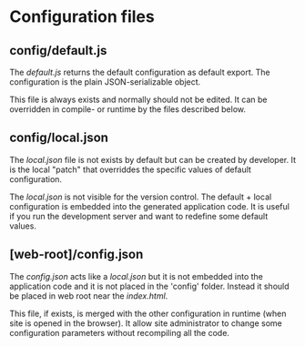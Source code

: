 # Configuration files

## config/default.js

The _default.js_ returns the default configuration as default export. The
configuration is the plain JSON-serializable object.

This file is always exists and normally should not be edited. It can be
overridden in compile- or runtime by the files described below.

## config/local.json

The _local.json_ file is not exists by default but can be created by developer.
It is the local "patch" that overriddes the specific values of default
configuration.

The _local.json_ is not visible for the version control. The default + local
configuration is embedded into the generated application code. It is useful if
you run the development server and want to redefine some default values.

## [web-root]/config.json

The _config.json_ acts like a _local.json_ but it is not embedded into the
application code and it is not placed in the 'config' folder. Instead it should
be placed in web root near the _index.html_.

This file, if exists, is merged with the other configuration in runtime (when
site is opened in the browser). It allow site administrator to change some
configuration parameters without recompiling all the code.
